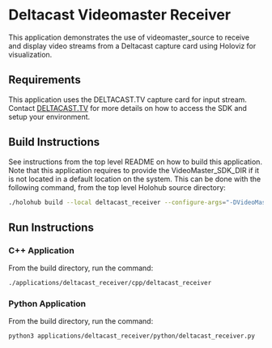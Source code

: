 # Deltacast Videomaster Receiver

This application demonstrates the use of videomaster_source to receive and display video streams from a Deltacast capture card using Holoviz for visualization.

## Requirements

This application uses the DELTACAST.TV capture card for input stream. Contact [DELTACAST.TV](https://www.deltacast.tv/) for more details on how to access the SDK and setup your environment.

## Build Instructions

See instructions from the top level README on how to build this application.
Note that this application requires to provide the VideoMaster_SDK_DIR if it is not located in a default location on the system.
This can be done with the following command, from the top level Holohub source directory:

```bash
./holohub build --local deltacast_receiver --configure-args="-DVideoMaster_SDK_DIR=<Path to VideoMasterSDK>"
```

## Run Instructions

### C++ Application

From the build directory, run the command:

```bash
./applications/deltacast_receiver/cpp/deltacast_receiver
```

### Python Application

From the build directory, run the command:

```bash
python3 applications/deltacast_receiver/python/deltacast_receiver.py
```
